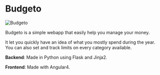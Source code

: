 # Budgeto
![Budgeto](https://ericmatte.me/assets/portfolio/projects/budgeto.png)

Budgeto is a simple webapp that easily help you manage your money.

It let you quickly have an idea of what you mostly spend during the year. You can also set and track limits on every category available.

**Backend**: Made in Python using Flask and Jinja2.

**Frontend**: Made with Angular4.
